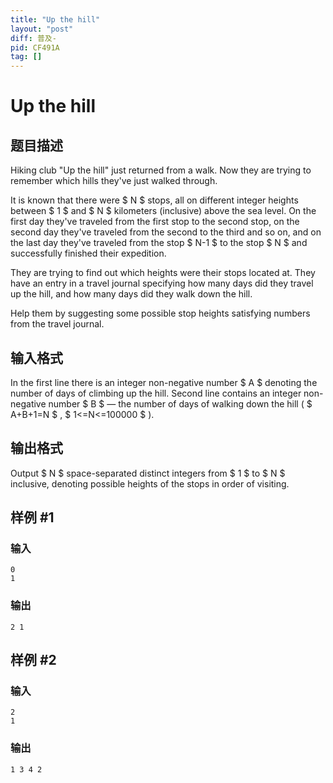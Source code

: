 ```yaml
---
title: "Up the hill"
layout: "post"
diff: 普及-
pid: CF491A
tag: []
---
```


# Up the hill

## 题目描述

Hiking club "Up the hill" just returned from a walk. Now they are trying to remember which hills they've just walked through.

It is known that there were $ N $ stops, all on different integer heights between $ 1 $ and $ N $ kilometers (inclusive) above the sea level. On the first day they've traveled from the first stop to the second stop, on the second day they've traveled from the second to the third and so on, and on the last day they've traveled from the stop $ N-1 $ to the stop $ N $ and successfully finished their expedition.

They are trying to find out which heights were their stops located at. They have an entry in a travel journal specifying how many days did they travel up the hill, and how many days did they walk down the hill.

Help them by suggesting some possible stop heights satisfying numbers from the travel journal.

## 输入格式

In the first line there is an integer non-negative number $ A $ denoting the number of days of climbing up the hill. Second line contains an integer non-negative number $ B $ — the number of days of walking down the hill ( $ A+B+1=N $ , $ 1<=N<=100000 $ ).

## 输出格式

Output $ N $ space-separated distinct integers from $ 1 $ to $ N $ inclusive, denoting possible heights of the stops in order of visiting.

## 样例 #1

### 输入

```
0
1

```

### 输出

```
2 1 

```

## 样例 #2

### 输入

```
2
1
```

### 输出

```
1 3 4 2
```

